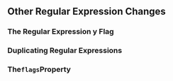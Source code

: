 ## Other Regular Expression Changes

### The Regular Expression y Flag

### Duplicating Regular Expressions

### The`flags`Property

  


